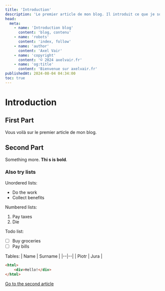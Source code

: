 ```yaml
---
title: 'Introduction'
description: 'Le premier article de mon blog. Il introduit ce que je souhaite faire de cette partie de mon site. '
head:
  meta:
    - name: 'Introduction blog'
      content: 'blog, contenu'
    - name: 'robots'
      content: 'index, follow'
    - name: 'author'
      content: 'Axel Vair'
    - name: 'copyright'
      content: '© 2024 axelvair.fr'
    - name: 'og:title'
      content: 'Bienvenue sur axelvair.fr'
publishedAt: 2024-08-04 04:34:00
toc: true
---
```


# Introduction

## First Part

Vous voilà sur le premier article de mon blog.
## Second Part
Something more. **Thi
s is bold**.

### Also try lists
Unordered lists:
- Do the work
- Collect benefits

Numbered lists:

1. Pay taxes
2. Die

Todo list:
- [ ] Buy groceries
- [ ] Pay bills

Tables:
| Name | Surname |
|--|--|
| Piotr | Jura |

```html
<html>
	<div>Hello!</div>
</html>
```

[Go to the second article](/blog/second)

